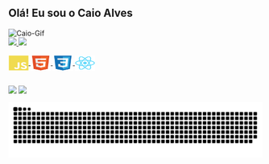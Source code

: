 ## Olá! Eu sou o Caio Alves
<img align="center" alt="Caio-Gif" height="100" width="100" src="https://cdn.discordapp.com/attachments/863882094340734997/881561533698691112/ezgif.com-gif-maker.png">
<div>
  <a href="https://github.com/caioalvesDev">
  <img height="168em" src="https://github-readme-stats.vercel.app/api?username=caioalvesDev&show_icons=true&theme=dracula&include_all_commits=true&count_private=true"/>
  <img height="168em" src="https://github-readme-stats.vercel.app/api/top-langs/?username=caioalvesDev&layout=compact&langs_count=7&theme=dracula"/>
</div>
<div style="display: inline_block"><br>
  <img align="center" alt="caio-Js" height="30" width="40" src="https://raw.githubusercontent.com/devicons/devicon/master/icons/javascript/javascript-plain.svg">
  <img align="center" alt="caio-HTML" height="30" width="40" src="https://raw.githubusercontent.com/devicons/devicon/master/icons/html5/html5-original.svg">
  <img align="center" alt="caio-CSS" height="30" width="40" src="https://raw.githubusercontent.com/devicons/devicon/master/icons/css3/css3-original.svg">
  <img align="center" alt="caio-React" height="30" width="40" src="https://raw.githubusercontent.com/devicons/devicon/master/icons/react/react-original.svg">
</div>
  
##
  
 <div> 
 <a href = "mailto:ktinsecrx2@gmail.com"><img src="https://img.shields.io/badge/Gmail-D14836?style=for-the-badge&logo=gmail&logoColor=white" target="_blank"></a>
 <a href="https://www.linkedin.com/in/caio-alves-dev" target="_blank"><img src="https://img.shields.io/badge/-LinkedIn-%230077B5?style=for-the-badge&logo=linkedin&logoColor=white" target="_blank"></a>
   
   ![Snake animation](https://github.com/caioalvesDev/caioalvesDev/blob/output/github-contribution-grid-snake.svg)
</div>
  
 



